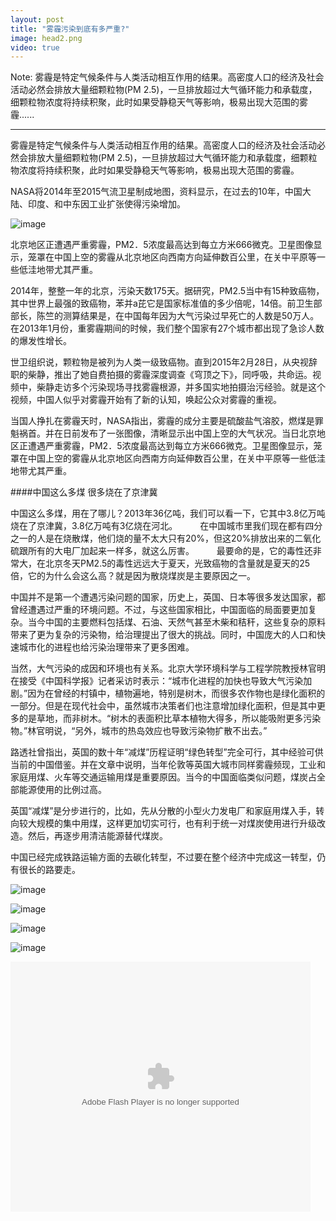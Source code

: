 ```yaml
---
layout: post
title: "雾霾污染到底有多严重?"
image: head2.png
video: true
---
```


Note: 雾霾是特定气候条件与人类活动相互作用的结果。高密度人口的经济及社会活动必然会排放大量细颗粒物(PM 2.5)，一旦排放超过大气循环能力和承载度，细颗粒物浓度将持续积聚，此时如果受静稳天气等影响，极易出现大范围的雾霾......

-------

雾霾是特定气候条件与人类活动相互作用的结果。高密度人口的经济及社会活动必然会排放大量细颗粒物(PM 2.5)，一旦排放超过大气循环能力和承载度，细颗粒物浓度将持续积聚，此时如果受静稳天气等影响，极易出现大范围的雾霾。
NASA将2014年至2015气流卫星制成地图，资料显示，在过去的10年，中国大陆、印度、和中东因工业扩张使得污染增加。![image](https://dn-joway.qbox.me/1451226978477_70B11040-7AB3-4DE1-9AED-1922BE3716A6.png)
北京地区正遭遇严重雾霾，PM2．5浓度最高达到每立方米666微克。卫星图像显示，笼罩在中国上空的雾霾从北京地区向西南方向延伸数百公里，在关中平原等一些低洼地带尤其严重。
2014年，整整一年的北京，污染天数175天。据研究，PM2.5当中有15种致癌物，其中世界上最强的致癌物，苯并a芘它是国家标准值的多少倍呢，14倍。前卫生部部长，陈竺的测算结果是，在中国每年因为大气污染过早死亡的人数是50万人。在2013年1月份，重雾霾期间的时候，我们整个国家有27个城市都出现了急诊人数的爆发性增长。
世卫组织说，颗粒物是被列为人类一级致癌物。直到2015年2月28日，从央视辞职的柴静，推出了她自费拍摄的雾霾深度调查《穹顶之下》，同呼吸，共命运。视频中，柴静走访多个污染现场寻找雾霾根源，并多国实地拍摄治污经验。就是这个视频，中国人似乎对雾霾开始有了新的认知，唤起公众对雾霾的重视。
当国人挣扎在雾霾天时，NASA指出，雾霾的成分主要是硫酸盐气溶胶，燃煤是罪魁祸首。并在日前发布了一张图像，清晰显示出中国上空的大气状况。当日北京地区正遭遇严重雾霾，PM2．5浓度最高达到每立方米666微克。卫星图像显示，笼罩在中国上空的雾霾从北京地区向西南方向延伸数百公里，在关中平原等一些低洼地带尤其严重。####中国这么多煤 很多烧在了京津冀
中国这么多煤，用在了哪儿？2013年36亿吨，我们可以看一下，它其中3.8亿万吨烧在了京津冀，3.8亿万吨有3亿烧在河北。　　在中国城市里我们现在都有四分之一的人是在烧散煤，他们烧的量不太大只有20%，但这20%排放出来的二氧化硫跟所有的大电厂加起来一样多，就这么厉害。　　最要命的是，它的毒性还非常大，在北京冬天PM2.5的毒性远远大于夏天，光致癌物的含量就是夏天的25倍，它的为什么会这么高？就是因为散烧煤炭是主要原因之一。
中国并不是第一个遭遇污染问题的国家，历史上，英国、日本等很多发达国家，都曾经遭遇过严重的环境问题。不过，与这些国家相比，中国面临的局面要更加复杂。当今中国的主要燃料包括煤、石油、天然气甚至木柴和秸秆，这些复杂的原料带来了更为复杂的污染物，给治理提出了很大的挑战。同时，中国庞大的人口和快速城市化的进程也给污染治理带来了更多困难。当然，大气污染的成因和环境也有关系。北京大学环境科学与工程学院教授林官明在接受《中国科学报》记者采访时表示：“城市化进程的加快也导致大气污染加剧。”因为在曾经的村镇中，植物遍地，特别是树木，而很多农作物也是绿化面积的一部分。但是在现代社会中，虽然城市决策者们也注意增加绿化面积，但是其中更多的是草地，而非树木。“树木的表面积比草本植物大得多，所以能吸附更多污染物。”林官明说，“另外，城市的热岛效应也导致污染物扩散不出去。”
路透社曾指出，英国的数十年“减煤”历程证明“绿色转型”完全可行，其中经验可供当前的中国借鉴。并在文章中说明，当年伦敦等英国大城市同样雾霾频现，工业和家庭用煤、火车等交通运输用煤是重要原因。当今的中国面临类似问题，煤炭占全部能源使用的比例过高。
英国“减煤”是分步进行的，比如，先从分散的小型火力发电厂和家庭用煤入手，转向较大规模的集中用煤，这样更加切实可行，也有利于统一对煤炭使用进行升级改造。然后，再逐步用清洁能源替代煤炭。中国已经完成铁路运输方面的去碳化转型，不过要在整个经济中完成这一转型，仍有很长的路要走。![image](https://dn-joway.qbox.me/1451227182898_%E5%9B%BE%E7%89%87%201.png)
![image](https://dn-joway.qbox.me/1451227224256_%E5%9B%BE%E7%89%87%201.png)
![image](https://dn-joway.qbox.me/1451227294557_%E5%9B%BE%E7%89%87%201.png)
![image](https://dn-joway.qbox.me/1451227329821_%E5%9B%BE%E7%89%87%201.png)<embed src="http://player.youku.com/player.php/sid/XNjYxNjMzNzUy/v.swf" allowFullScreen="true" quality="high" width="480" height="400" align="middle" allowScriptAccess="always" type="application/x-shockwave-flash" />